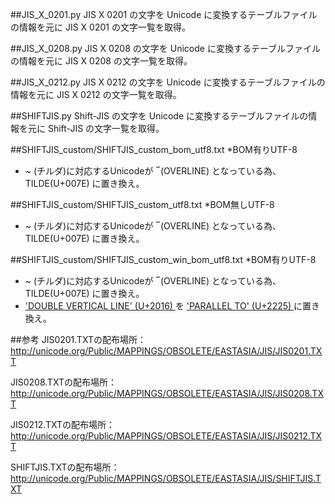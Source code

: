 ##JIS_X_0201.py
 JIS X 0201 の文字を Unicode に変換するテーブルファイルの情報を元に JIS X 0201 の文字一覧を取得。

##JIS_X_0208.py
 JIS X 0208 の文字を Unicode に変換するテーブルファイルの情報を元に JIS X 0208 の文字一覧を取得。

##JIS_X_0212.py
 JIS X 0212 の文字を Unicode に変換するテーブルファイルの情報を元に JIS X 0212 の文字一覧を取得。

##SHIFTJIS.py
 Shift-JIS の文字を Unicode に変換するテーブルファイルの情報を元に Shift-JIS の文字一覧を取得。

##SHIFTJIS_custom/SHIFTJIS_custom_bom_utf8.txt
*BOM有りUTF-8
* ~ (チルダ)に対応するUnicodeが ‾(OVERLINE) となっている為、 TILDE(U+007E) に置き換え。

##SHIFTJIS_custom/SHIFTJIS_custom_utf8.txt
*BOM無しUTF-8
* ~ (チルダ)に対応するUnicodeが ‾(OVERLINE) となっている為、 TILDE(U+007E) に置き換え。

##SHIFTJIS_custom/SHIFTJIS_custom_win_bom_utf8.txt
*BOM有りUTF-8
* ~ (チルダ)に対応するUnicodeが ‾(OVERLINE) となっている為、 TILDE(U+007E) に置き換え。
* ['DOUBLE VERTICAL LINE' (U+2016) ](http://www.fileformat.info/info/unicode/char/2016/index.htm)を ['PARALLEL TO' (U+2225) ](http://www.fileformat.info/info/unicode/char/2225/index.htm)に置き換え。


##参考
JIS0201.TXTの配布場所：<http://unicode.org/Public/MAPPINGS/OBSOLETE/EASTASIA/JIS/JIS0201.TXT>

JIS0208.TXTの配布場所：<http://unicode.org/Public/MAPPINGS/OBSOLETE/EASTASIA/JIS/JIS0208.TXT>

JIS0212.TXTの配布場所：<http://unicode.org/Public/MAPPINGS/OBSOLETE/EASTASIA/JIS/JIS0212.TXT>

SHIFTJIS.TXTの配布場所：<http://unicode.org/Public/MAPPINGS/OBSOLETE/EASTASIA/JIS/SHIFTJIS.TXT>
